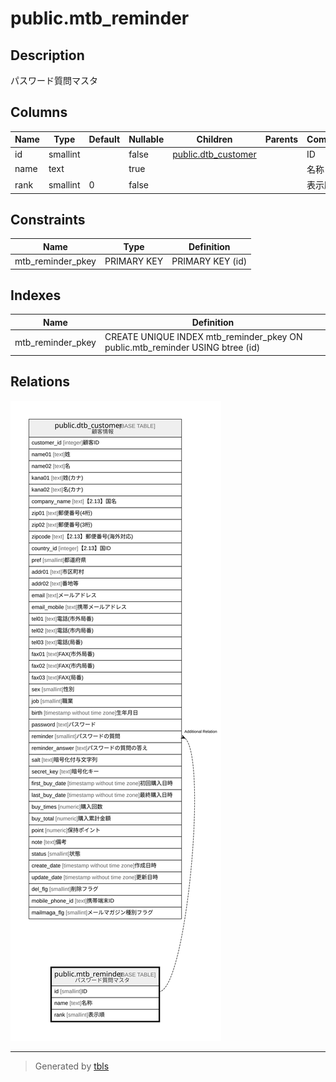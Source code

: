 # public.mtb_reminder

## Description

パスワード質問マスタ

## Columns

| Name | Type | Default | Nullable | Children | Parents | Comment |
| ---- | ---- | ------- | -------- | -------- | ------- | ------- |
| id | smallint |  | false | [public.dtb_customer](public.dtb_customer.md) |  | ID |
| name | text |  | true |  |  | 名称 |
| rank | smallint | 0 | false |  |  | 表示順 |

## Constraints

| Name | Type | Definition |
| ---- | ---- | ---------- |
| mtb_reminder_pkey | PRIMARY KEY | PRIMARY KEY (id) |

## Indexes

| Name | Definition |
| ---- | ---------- |
| mtb_reminder_pkey | CREATE UNIQUE INDEX mtb_reminder_pkey ON public.mtb_reminder USING btree (id) |

## Relations

![er](public.mtb_reminder.svg)

---

> Generated by [tbls](https://github.com/k1LoW/tbls)
